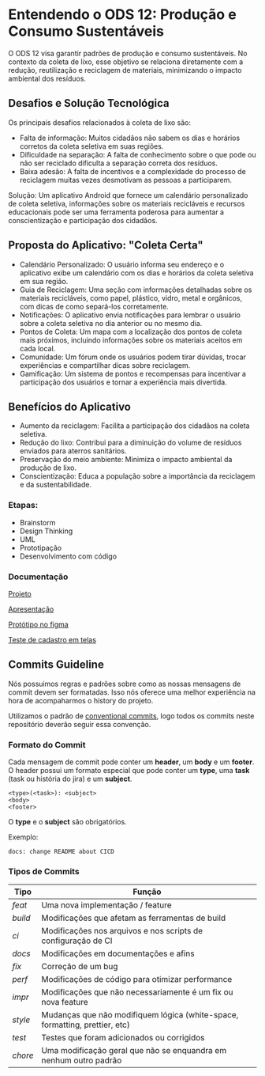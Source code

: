 # Entendendo o ODS 12: Produção e Consumo Sustentáveis

O ODS 12 visa garantir padrões de produção e consumo sustentáveis. No contexto da coleta de lixo, esse objetivo se relaciona diretamente com a redução, reutilização e reciclagem de materiais, minimizando o impacto ambiental dos resíduos.

## Desafios e Solução Tecnológica

Os principais desafios relacionados à coleta de lixo são:

 - Falta de informação: Muitos cidadãos não sabem os dias e horários corretos da coleta seletiva em suas regiões.
 - Dificuldade na separação: A falta de conhecimento sobre o que pode ou não ser reciclado dificulta a separação correta dos resíduos.
 - Baixa adesão: A falta de incentivos e a complexidade do processo de reciclagem muitas vezes desmotivam as pessoas a participarem.

Solução: Um aplicativo Android que fornece um calendário personalizado de coleta seletiva, informações sobre os materiais recicláveis e recursos educacionais pode ser uma ferramenta poderosa para aumentar a conscientização e participação dos cidadãos.

## Proposta do Aplicativo: "Coleta Certa"

 - Calendário Personalizado: O usuário informa seu endereço e o aplicativo exibe um calendário com os dias e horários da coleta seletiva em sua região.
 - Guia de Reciclagem: Uma seção com informações detalhadas sobre os materiais recicláveis, como papel, plástico, vidro, metal e orgânicos, com dicas de como separá-los corretamente.
 - Notificações: O aplicativo envia notificações para lembrar o usuário sobre a coleta seletiva no dia anterior ou no mesmo dia.
 - Pontos de Coleta: Um mapa com a localização dos pontos de coleta mais próximos, incluindo informações sobre os materiais aceitos em cada local.
 - Comunidade: Um fórum onde os usuários podem tirar dúvidas, trocar experiências e compartilhar dicas sobre reciclagem.
 - Gamificação: Um sistema de pontos e recompensas para incentivar a participação dos usuários e tornar a experiência mais divertida.

## Benefícios do Aplicativo

 - Aumento da reciclagem: Facilita a participação dos cidadãos na coleta seletiva.
 - Redução do lixo: Contribui para a diminuição do volume de resíduos enviados para aterros sanitários.
 - Preservação do meio ambiente: Minimiza o impacto ambiental da produção de lixo.
 - Conscientização: Educa a população sobre a importância da reciclagem e da sustentabilidade.

### Etapas:

 - Brainstorm
 - Design Thinking
 - UML
 - Prototipação
 - Desenvolvimento com código

### Documentação
[Projeto](https://github.com/giseletoledo/ColetaCerta)

[Apresentação](https://github.com/giseletoledo/ColetaCerta)

[Protótipo no figma](https://github.com/giseletoledo/ColetaCerta)

[Teste de cadastro em telas](https://github.com/giseletoledo/ColetaCerta)

## Commits Guideline

Nós possuimos regras e padrões sobre como as nossas mensagens de commit devem ser formatadas. Isso nós oferece uma
melhor experiência na hora de acompaharmos o history do projeto.

Utilizamos o padrão de [conventional commits](https://www.conventionalcommits.org/), logo todos os commits neste
repositório deverão seguir essa convenção.

### Formato do Commit

Cada mensagem de commit pode conter um **header**, um **body** e um **footer**. O header possui um formato especial
que pode conter um **type**, uma **task** (task ou história do jira) e um **subject**.

```
<type>(<task>): <subject>
<body>
<footer>
```

O **type** e o **subject** são obrigatórios.

Exemplo:

`docs: change README about CICD`

### Tipos de Commits

| Tipo    | Função                                                                      |
| ------- | --------------------------------------------------------------------------- |
| _feat_  | Uma nova implementação / feature                                            |
| _build_ | Modificações que afetam as ferramentas de build                             |
| _ci_    | Modificações nos arquivos e nos scripts de configuração de CI               |
| _docs_  | Modificações em documentações e afins                                       |
| _fix_   | Correção de um bug                                                          |
| _perf_  | Modificações de código para otimizar performance                            |
| _impr_  | Modificações que não necessariamente é um fix ou nova feature               |
| _style_ | Mudanças que não modifiquem lógica (white-space, formatting, prettier, etc) |
| _test_  | Testes que foram adicionados ou corrigidos                                  |
| _chore_ | Uma modificação geral que não se enquandra em nenhum outro padrão           |
